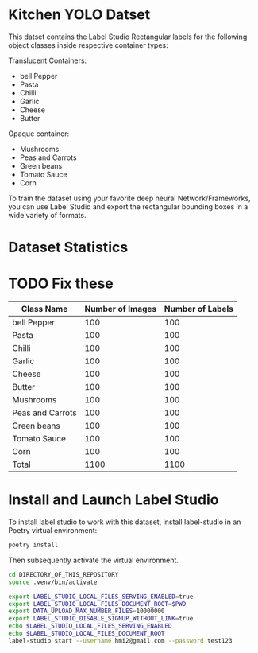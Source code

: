# Kitchen YOLO Datset
This datset contains the Label Studio Rectangular labels for the following object classes inside respective container types:

Translucent Containers:
- bell Pepper  
- Pasta 
- Chilli 
- Garlic 
- Cheese 
- Butter 

Opaque container: 
- Mushrooms  
- Peas and Carrots 
- Green beans 
- Tomato Sauce 
- Corn

To train the dataset using your favorite deep neural Network/Frameworks, you can use Label Studio and export the rectangular bounding boxes in a wide variety of formats.

# Dataset Statistics
# TODO Fix these
| Class Name | Number of Images | Number of Labels |
|------------|------------------|------------------|
| bell Pepper | 100 | 100 |
| Pasta | 100 | 100 |
| Chilli | 100 | 100 |
| Garlic | 100 | 100 |
| Cheese | 100 | 100 |
| Butter | 100 | 100 |
| Mushrooms | 100 | 100 |
| Peas and Carrots | 100 | 100 |
| Green beans | 100 | 100 |
| Tomato Sauce | 100 | 100 |
| Corn | 100 | 100 |
| Total | 1100 | 1100 |

# Install and Launch Label Studio
To install label studio to work with this dataset, install label-studio in an Poetry virtual environment:

```bash
poetry install
```
Then subsequently activate the virtual environment.
```bash
cd DIRECTORY_OF_THIS_REPOSITORY
source .venv/bin/activate
```

```bash
export LABEL_STUDIO_LOCAL_FILES_SERVING_ENABLED=true
export LABEL_STUDIO_LOCAL_FILES_DOCUMENT_ROOT=$PWD
export DATA_UPLOAD_MAX_NUMBER_FILES=10000000 
export LABEL_STUDIO_DISABLE_SIGNUP_WITHOUT_LINK=true
echo $LABEL_STUDIO_LOCAL_FILES_SERVING_ENABLED
echo $LABEL_STUDIO_LOCAL_FILES_DOCUMENT_ROOT
label-studio start --username hmi2@gmail.com --password test123 
```
